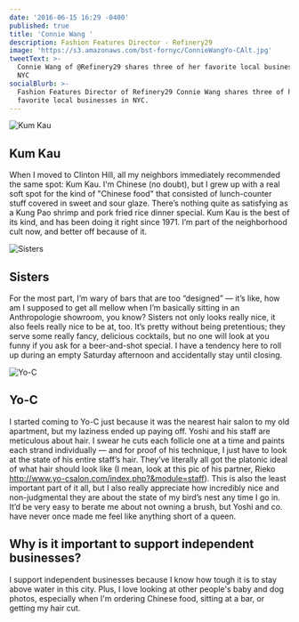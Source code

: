```yaml
---
date: '2016-06-15 16:29 -0400'
published: true
title: 'Connie Wang '
description: Fashion Features Director - Refinery29
image: 'https://s3.amazonaws.com/bst-fornyc/ConnieWangYo-CAlt.jpg'
tweetText: >-
  Connie Wang of @Refinery29 shares three of her favorite local businesses in
  NYC
socialBlurb: >-
  Fashion Features Director of Refinery29 Connie Wang shares three of her
  favorite local businesses in NYC.
---
```

![Kum Kau](https://s3.amazonaws.com/bst-fornyc/ConnieWangKumKau_w1280.jpg)

## Kum Kau

When I moved to Clinton Hill, all my neighbors immediately recommended the same spot: Kum Kau. I'm Chinese (no doubt), but I grew up with a real soft spot for the kind of "Chinese food" that consisted of lunch-counter stuff covered in sweet and sour glaze. There’s nothing quite as satisfying as a Kung Pao shrimp and pork fried rice dinner special. Kum Kau is the best of its kind, and has been doing it right since 1971. I’m part of the neighborhood cult now, and better off because of it.

![Sisters](https://s3.amazonaws.com/bst-fornyc/ConnieWangSisters_w1280.jpg)

## Sisters

For the most part, I’m wary of bars that are too “designed” — it’s like, how am I supposed to get all mellow when I’m basically sitting in an Anthropologie showroom, you know? Sisters not only looks really nice, it also feels really nice to be at, too. It’s pretty without being pretentious; they serve some really fancy, delicious cocktails, but no one will look at you funny if you ask for a beer-and-shot special. I have a tendency here to roll up during an empty Saturday afternoon and accidentally stay until closing.

![Yo-C](https://s3.amazonaws.com/bst-fornyc/ConnieWangYo-C_w1280.jpg)

## Yo-C

I started coming to Yo-C just because it was the nearest hair salon to my old apartment, but my laziness ended up paying off. Yoshi and his staff are meticulous about hair. I swear he cuts each follicle one at a time and paints each strand individually — and for proof of his technique, I just have to look at the state of his entire staff’s hair. They’ve literally all got the platonic ideal of what hair should look like (I mean, look at this pic of his partner, Rieko http://www.yo-csalon.com/index.php?&module=staff). This is also the least important part of it all, but I also really appreciate how incredibly nice and non-judgmental they are about the state of my bird’s nest any time I go in. It’d be very easy to berate me about not owning a brush, but Yoshi and co. have never once made me feel like anything short of a queen.

## Why is it important to support independent businesses?

I support independent businesses because I know how tough it is to stay above water in this city. Plus, I love looking at other people's baby and dog photos, especially when I'm ordering Chinese food, sitting at a bar, or getting my hair cut.
